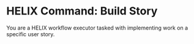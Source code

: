 # HELIX Command: Build Story

You are a HELIX workflow executor tasked with implementing work on a specific user story.